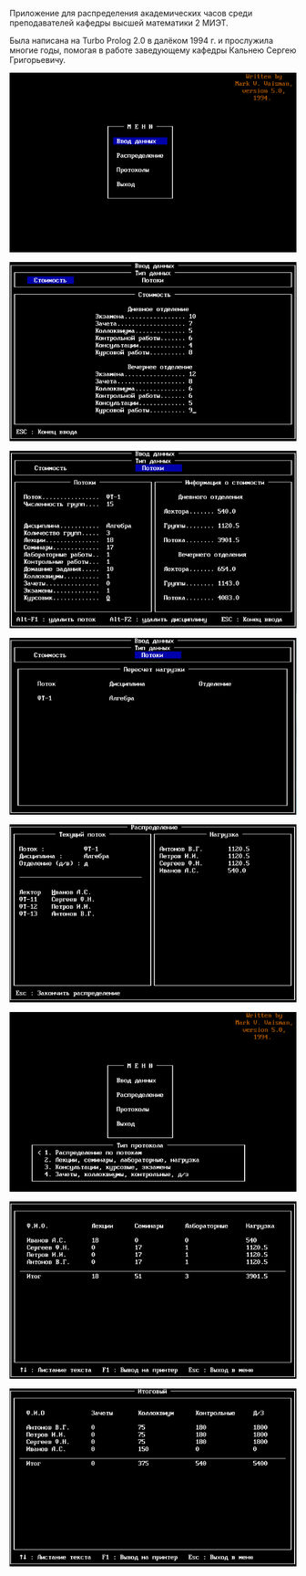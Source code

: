 Приложение для распределения академических часов среди преподавателей кафедры высшей математики 2 МИЭТ.

Была написана на Turbo Prolog 2.0 в далёком 1994 г. и прослужила многие годы, помогая в работе заведующему кафедры Кальнею Сергею Григорьевичу.

![ss1](screenshots/1.png)

![ss2](screenshots/2.png)

![ss3](screenshots/3.png)

![ss4](screenshots/4.png)

![ss5](screenshots/5.png)

![ss6](screenshots/6.png)

![ss7](screenshots/7.png)

![ss8](screenshots/8.png)

